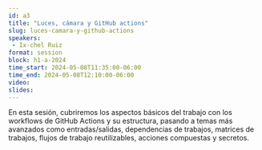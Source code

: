 ```yaml
---
id: a3
title: "Luces, cámara y GitHub actions"
slug: luces-camara-y-github-actions
speakers:
 - Ix-chel Ruiz
format: session
block: h1-a-2024
time_start: 2024-05-08T11:35:00-06:00
time_end: 2024-05-08T12:10:00-06:00
video:
slides:
---
```


En esta sesión, cubriremos los aspectos básicos del trabajo con los workflows de GitHub Actions y su estructura, pasando a temas más avanzados como entradas/salidas, dependencias de trabajos, matrices de trabajos, flujos de trabajo reutilizables, acciones compuestas y secretos.
